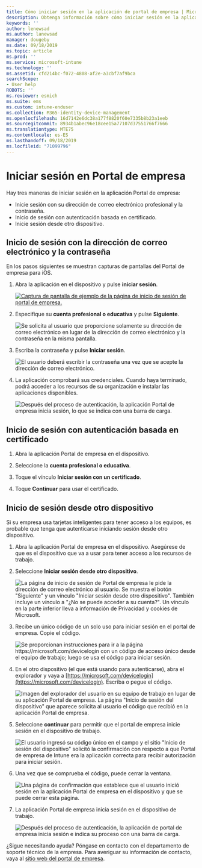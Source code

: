 ```yaml
---
title: Cómo iniciar sesión en la aplicación de portal de empresa | Microsoft Docs
description: Obtenga información sobre cómo iniciar sesión en la aplicación Portal de empresa en distintas plataformas.
keywords: ''
author: lenewsad
ms.author: lanewsad
manager: dougeby
ms.date: 09/18/2019
ms.topic: article
ms.prod: ''
ms.service: microsoft-intune
ms.technology: ''
ms.assetid: cfd214bc-f072-4808-af2e-a3cbf7af9bca
searchScope:
- User help
ROBOTS: ''
ms.reviewer: esmich
ms.suite: ems
ms.custom: intune-enduser
ms.collection: M365-identity-device-management
ms.openlocfilehash: 16d7142e6dc38a177f8820f60e7335b8b23a1eeb
ms.sourcegitcommit: 8934b1abec96e18cee15a77107d37551766f7666
ms.translationtype: MTE75
ms.contentlocale: es-ES
ms.lasthandoff: 09/18/2019
ms.locfileid: "71099796"
---
```

# <a name="sign-in-to-company-portal"></a>Iniciar sesión en Portal de empresa  

Hay tres maneras de iniciar sesión en la aplicación Portal de empresa:

* Inicie sesión con su dirección de correo electrónico profesional y la contraseña.  
* Inicio de sesión con autenticación basada en certificado.  
* Inicie sesión desde otro dispositivo.    


## <a name="sign-in-with-your-email-address-and-password"></a>Inicio de sesión con la dirección de correo electrónico y la contraseña
En los pasos siguientes se muestran capturas de pantallas del Portal de empresa para iOS.  

1. Abra la aplicación en el dispositivo y pulse **iniciar sesión**.  

   [![Captura de pantalla de ejemplo de la página de inicio de sesión de portal de empresa. ](/intune-user-help/media/intune-ios-cp-signin-1908.png)](/intune-user-help/media/intune-ios-cp-signin-lightbox-1908.png#lightbox)  


2. Especifique su **cuenta profesional o educativa** y pulse **Siguiente**.

   ![Se solicita al usuario que proporcione solamente su dirección de correo electrónico en lugar de la dirección de correo electrónico y la contraseña en la misma pantalla.](/intune-user-help/media/cp_ios_aad_signin_after_1804_002.png)

3. Escriba la contraseña y pulse **Iniciar sesión**.

   ![El usuario deberá escribir la contraseña una vez que se acepte la dirección de correo electrónico.](/intune-user-help/media/cp_ios_aad_signin_after_1804_003.png)

4. La aplicación comprobará sus credenciales. Cuando haya terminado, podrá acceder a los recursos de su organización e instalar las aplicaciones disponibles.  

   ![Después del proceso de autenticación, la aplicación Portal de empresa inicia sesión, lo que se indica con una barra de carga.](/intune-user-help/media/cp_ios_aad_signin_after_1804_004.png)

## <a name="sign-in-with-certificate-based-authentication"></a>Inicio de sesión con autenticación basada en certificado

1. Abra la aplicación Portal de empresa en el dispositivo.  

2. Seleccione la **cuenta profesional o educativa**.  

3. Toque el vínculo **Iniciar sesión con un certificado**.  

4. Toque **Continuar** para usar el certificado.  

## <a name="sign-in-from-another-device"></a>Inicio de sesión desde otro dispositivo

Si su empresa usa tarjetas inteligentes para tener acceso a los equipos, es probable que tenga que autenticarse iniciando sesión desde otro dispositivo.  

1. Abra la aplicación Portal de empresa en el dispositivo. Asegúrese de que es el dispositivo que va a usar para tener acceso a los recursos de trabajo.       

1. Seleccione **Iniciar sesión desde otro dispositivo**.  

   ![La página de inicio de sesión de Portal de empresa le pide la dirección de correo electrónico al usuario.  Se muestra el botón "Siguiente" y un vínculo "Iniciar sesión desde otro dispositivo". También incluye un vínculo a "¿No se puede acceder a su cuenta?". Un vínculo en la parte inferior lleva a información de Privacidad y cookies de Microsoft.](/intune-user-help/media/cp_ios_aad_signin_after_1804_005.png)

2. Recibe un único código de un solo uso para iniciar sesión en el portal de empresa. Copie el código.

   ![Se proporcionan instrucciones para ir a la página https://microsoft.com/devicelogin con un código de acceso único desde el equipo de trabajo; luego se usa el código para iniciar sesión.](/intune-user-help/media/cp_ios_aad_signin_after_1804_006.png)

3. En el otro dispositivo (el que está usando para autenticarse), abra el explorador y vaya a [https://microsoft.com/devicelogin](https://microsoft.com/devicelogin). Escriba o pegue el código.  

   ![Imagen del explorador del usuario en su equipo de trabajo en lugar de su aplicación Portal de empresa. La página "Inicio de sesión del dispositivo" que aparece solicita al usuario el código que recibió en la aplicación Portal de empresa.](/intune/media/cp_ios_aad_signin_from_another_device_after_1704_004.png)

4. Seleccione __continuar__ para permitir que el portal de empresa inicie sesión en el dispositivo de trabajo.   

   ![El usuario ingresó su código único en el campo y el sitio "Inicio de sesión del dispositivo" solicitó la confirmación con respecto a que Portal de empresa de Intune era la aplicación correcta para recibir autorización para iniciar sesión.](/intune/media/cp_ios_aad_signin_from_another_device_after_1704_005.png)

5. Una vez que se comprueba el código, puede cerrar la ventana.  

   ![Una página de confirmación que establece que el usuario inició sesión en la aplicación Portal de empresa en el dispositivo y que se puede cerrar esta página.](/intune/media/cp_ios_aad_signin_from_another_device_after_1704_006.png)

6. La aplicación Portal de empresa inicia sesión en el dispositivo de trabajo.  

   ![Después del proceso de autenticación, la aplicación de portal de empresa inicia sesión e indica su proceso con una barra de carga.](/intune-user-help/media/cp_ios_aad_signin_after_1804_007.png)

¿Sigue necesitando ayuda? Póngase en contacto con el departamento de soporte técnico de la empresa. Para averiguar su información de contacto, vaya al [sitio web del portal de empresa](https://go.microsoft.com/fwlink/?linkid=2010980).  

